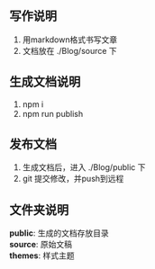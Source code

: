 ## 写作说明
1. 用markdown格式书写文章  
2. 文档放在 ./Blog/source 下  

## 生成文档说明
1. npm i
2. npm run publish  

## 发布文档
1. 生成文档后，进入 ./Blog/public 下  
2. git 提交修改，并push到远程  

## 文件夹说明
**public**: 生成的文档存放目录  
**source**: 原始文稿  
**themes**: 样式主题  
